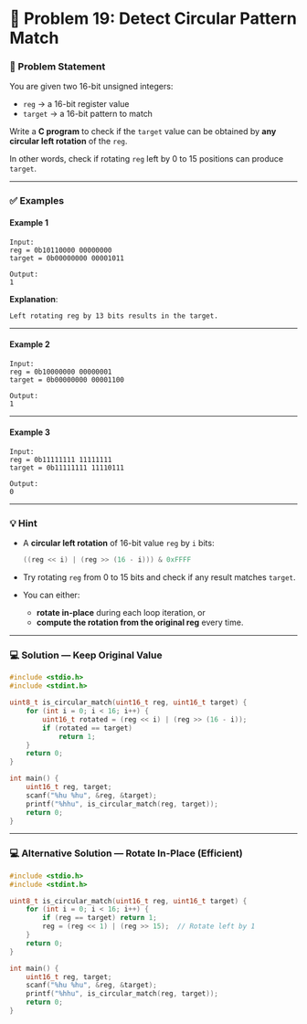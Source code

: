 # 🧩 Problem 19: Detect Circular Pattern Match

### 📝 Problem Statement

You are given two 16-bit unsigned integers:

- `reg` → a 16-bit register value  
- `target` → a 16-bit pattern to match

Write a **C program** to check if the `target` value can be obtained by **any circular left rotation** of the `reg`.

In other words, check if rotating `reg` left by 0 to 15 positions can produce `target`.

---

### ✅ Examples

#### Example 1

```
Input:
reg = 0b10110000 00000000
target = 0b00000000 00001011

Output:
1
```

**Explanation**:
```
Left rotating reg by 13 bits results in the target.
```

---

#### Example 2

```
Input:
reg = 0b10000000 00000001
target = 0b00000000 00001100

Output:
1
```

---

#### Example 3

```
Input:
reg = 0b11111111 11111111
target = 0b11111111 11110111

Output:
0
```

---

### 💡 Hint

- A **circular left rotation** of 16-bit value `reg` by `i` bits:
  ```c
  ((reg << i) | (reg >> (16 - i))) & 0xFFFF
  ```

- Try rotating `reg` from 0 to 15 bits and check if any result matches `target`.

- You can either:
  - **rotate in-place** during each loop iteration, or
  - **compute the rotation from the original reg** every time.

---

### 💻 Solution — Keep Original Value

```c
#include <stdio.h>
#include <stdint.h>

uint8_t is_circular_match(uint16_t reg, uint16_t target) {
    for (int i = 0; i < 16; i++) {
        uint16_t rotated = (reg << i) | (reg >> (16 - i));
        if (rotated == target)
            return 1;
    }
    return 0;
}

int main() {
    uint16_t reg, target;
    scanf("%hu %hu", &reg, &target);
    printf("%hhu", is_circular_match(reg, target));
    return 0;
}
```

---

### 💻 Alternative Solution — Rotate In-Place (Efficient)

```c
#include <stdio.h>
#include <stdint.h>

uint8_t is_circular_match(uint16_t reg, uint16_t target) {
    for (int i = 0; i < 16; i++) {
        if (reg == target) return 1;
        reg = (reg << 1) | (reg >> 15);  // Rotate left by 1
    }
    return 0;
}

int main() {
    uint16_t reg, target;
    scanf("%hu %hu", &reg, &target);
    printf("%hhu", is_circular_match(reg, target));
    return 0;
}
```